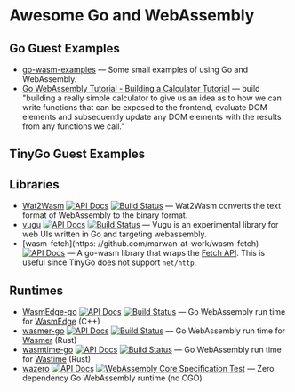 # Awesome Go and WebAssembly

## Go Guest Examples
- [go-wasm-examples](https://github.com/danieljoos/go-wasm-examples) — Some small examples of using Go and WebAssembly.
- [Go WebAssembly Tutorial - Building a Calculator Tutorial](https://tutorialedge.net/golang/go-webassembly-tutorial) — build "building a really simple calculator to give us an idea as to how we can write functions that can be exposed to the frontend, evaluate DOM elements and subsequently update any DOM elements with the results from any functions we call."
## TinyGo Guest Examples
## Libraries
- [Wat2Wasm](https://github.com/bytecodealliance/wasmtime-go/blob/main/wat2wasm.go) [![API Docs](https://pkg.go.dev/badge/github.com/bytecodealliance/wasmtime-go)](https://pkg.go.dev/github.com/bytecodealliance/wasmtime-go#Wat2Wasm) [![Build Status](https://github.com/bytecodealliance/wasmtime-go/workflows/CI/badge.svg)](https://github.com/bytecodealliance/wasmtime-go/actions?query=workflow%3ACI) — Wat2Wasm converts the text format of WebAssembly to the binary format.
- [vugu](https://github.com/vugu/vugu) [![API Docs](https://pkg.go.dev/badge/github.com/vugu/vugu)](https://pkg.go.dev/github.com/vugu/vugu) [![Build Status](https://api.travis-ci.org/vugu/vugu.svg?branch=master)](https://travis-ci.org/github/vugu/vugu) — Vugu is an experimental library for web UIs written in Go and targeting webassembly.
- [wasm-fetch](https: //github.com/marwan-at-work/wasm-fetch) [![API Docs](https://pkg.go.dev/badge/github.com/marwan-at-work/wasm-fetch)](https://pkg.go.dev/github.com/marwan-at-work/wasm-fetch) — A go-wasm library that wraps the [Fetch API](https://developer.mozilla.org/en-US/docs/Web/API/Fetch_API). This is useful since TinyGo does not support `net/http`.
## Runtimes
- [WasmEdge-go](https://github.com/second-state/WasmEdge-go) [![API Docs](https://pkg.go.dev/badge/second-state/WasmEdge-go)](https://pkg.go.dev/github.com/second-state/WasmEdge-go) [![Build Status](https://github.com/wasmerio/wasmer-go/workflows/Build%20and%20Test/badge.svg)](https://github.com/wasmerio/wasmer-go/actions?query=workflow%3A%22Build+and+Test%22) — Go WebAssembly run time for [WasmEdge](https://github.com/WasmEdge/WasmEdge) (C++)
- [wasmer-go](https://github.com/wasmerio/wasmer-go) [![API Docs](https://pkg.go.dev/badge/github.com/wasmerio/wasmer-go/wasmer)](https://pkg.go.dev/github.com/wasmerio/wasmer-go/wasmer) [![Build Status](https://github.com/wasmerio/wasmer-go/workflows/Build%20and%20Test/badge.svg)](https://github.com/wasmerio/wasmer-go/actions?query=workflow%3A%22Build+and+Test%22) — Go WebAssembly run time for [Wasmer](https://github.com/wasmerio/wasmer) (Rust)
- [wasmtime-go](https://github.com/bytecodealliance/wasmtime-go) [![API Docs](https://pkg.go.dev/badge/github.com/bytecodealliance/wasmtime-go)](https://pkg.go.dev/github.com/bytecodealliance/wasmtime-go) [![Build Status](https://github.com/bytecodealliance/wasmtime-go/workflows/CI/badge.svg)](https://github.com/bytecodealliance/wasmtime-go/actions?query=workflow%3ACI) — Go WebAssembly run time for [Wastime](https://github.com/bytecodealliance/wasmtime) (Rust)
- [wazero](https://github.com/tetratelabs/wazero) [![API Docs](https://pkg.go.dev/badge//github.com/tetratelabs/wazero)](https://pkg.go.dev/github.com/tetratelabs/wazero) [![WebAssembly Core Specification Test](https://github.com/tetratelabs/wazero/actions/workflows/spectest.yaml/badge.svg)](https://github.com/tetratelabs/wazero/actions/workflows/spectest.yaml) — Zero dependency Go WebAssembly runtime (no CGO)
